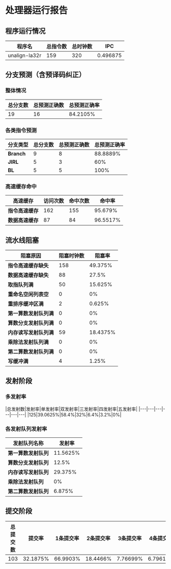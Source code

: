 # 处理器运行报告
## 程序运行情况
|程序名|总指令数|总时钟数|IPC|
|---|---|---|---|
|unalign-la32r|159|320|0.496875|

## 分支预测（含预译码纠正）
### 整体情况
|总分支数|总预测正确数|总预测正确率|
|---|---|---|
|19|16|84.2105%|

### 各类指令预测
|分支类型|总分支数|总预测正确数|总预测正确率|
|---|---|---|---|
|**Branch**| 9 | 8 | 88.8889%|
|**JIRL**| 5 | 3 | 60%|
|**BL**| 5 | 5 | 100%|

### 高速缓存命中
|高速缓存|访问次数|命中次数|命中率|
|---|---|---|---|
|**指令高速缓存**| 162 | 155 | 95.679%|
|**数据高速缓存**| 87 | 84 | 96.5517%|
## 流水线阻塞
|阻塞原因|阻塞时钟数|阻塞率|
|---|---|---|
|**指令高速缓存缺失**| 158 | 49.375%|
|**数据高速缓存缺失**| 88 | 27.5%|
|**取指队列满**| 50 | 15.625%|
|**重命名空闲列表空**|0 | 0%|
|**重排序缓冲区满**|2 | 0.625%|
|**第一算数发射队列满**|0 | 0%|
|**算数分支发射队列满**|0 | 0%|
|**内存读写发射队列满**|59 | 18.4375%|
|**乘除法发射队列满**|0 | 0%|
|**第二算数发射队列满**|0 | 0%|
|**写缓冲满**|4 | 1.25%|

## 发射阶段
### 多发射率
|总发射数|发射率|单发射率|双发射率|三发射率|四发射率|五发射率|
|---|---|---|---|---|---|
|125|39.0625%|58.4%|32%|6.4%|3.2%|0%|

### 各发射队列发射率
|发射队列名称|发射率|
|---|---|
|**第一算数发射队列**|11.5625%|
|**算数分支发射队列**|12.5%|
|**内存读写发射队列**|29.375%|
|**乘除法发射队列**|0%|
|**第二算数发射队列**|6.875%|

## 提交阶段
|总提交数|提交率|1条提交率|2条提交率|3条提交率|4条提交率|
|---|---|---|---|---|---|
|103|32.1875%|66.9903%|18.4466%|7.76699%|6.79612%|

